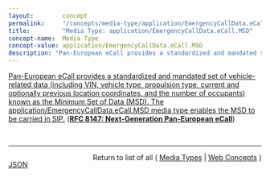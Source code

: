```yaml
---
layout:        concept
permalink:     "/concepts/media-type/application/EmergencyCallData.eCall.MSD"
title:         "Media Type: application/EmergencyCallData.eCall.MSD"
concept-name:  Media Type
concept-value: application/EmergencyCallData.eCall.MSD
description: "Pan-European eCall provides a standardized and mandated set of vehicle-related data (including VIN, vehicle type, propulsion type, current and optionally previous location coordinates, and the number of occupants) known as the Minimum Set of Data (MSD). The application/EmergencyCallData.eCall.MSD media type enables the MSD to be carried in SIP."
---
```


[Pan-European eCall provides a standardized and mandated set of vehicle-related data (including VIN, vehicle type, propulsion type, current and optionally previous location coordinates, and the number of occupants) known as the Minimum Set of Data (MSD). The application/EmergencyCallData.eCall.MSD media type enables the MSD to be carried in SIP.](https://datatracker.ietf.org/doc/html/rfc8147#section-5 "Read documentation for Media Type &#34;application/EmergencyCallData.eCall.MSD&#34;") (**[RFC 8147: Next-Generation Pan-European eCall](/specs/IETF/RFC/8147 "This document describes how to use IP-based emergency services mechanisms to support the next generation of the Pan-European in-vehicle emergency call service defined under the eSafety initiative of the European Commission (generally referred to as &#34;eCall&#34;). eCall is a standardized and mandated system for a special form of emergency calls placed by vehicles, providing real-time communications and an integrated set of related data. This document also registers MIME media types and an Emergency Call Data Type for the eCall vehicle data and metadata/control data, and an INFO package to enable carrying this data in SIP INFO requests. Although this specification is designed to meet the requirements of next-generation Pan-European eCall (NG-eCall), it is specified generically such that the technology can be reused or extended to suit requirements across jurisdictions.")**)

<br/>
<hr/>

<p style="float : left"><a href="./application/EmergencyCallData.eCall.MSD.json" title="JSON representing this particular Web Concept value">JSON</a></p>
<p style="text-align: right">Return to list of all ( <a href="../media-type/">Media Types</a> | <a href="../">Web Concepts</a> )</p>
